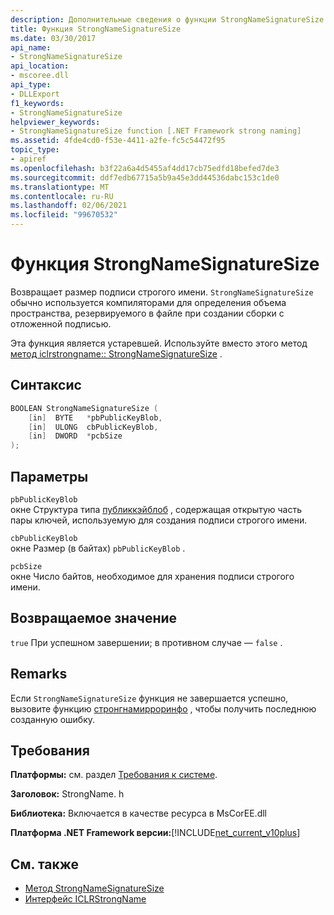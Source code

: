 ```yaml
---
description: Дополнительные сведения о функции StrongNameSignatureSize
title: Функция StrongNameSignatureSize
ms.date: 03/30/2017
api_name:
- StrongNameSignatureSize
api_location:
- mscoree.dll
api_type:
- DLLExport
f1_keywords:
- StrongNameSignatureSize
helpviewer_keywords:
- StrongNameSignatureSize function [.NET Framework strong naming]
ms.assetid: 4fde4cd0-f53e-4411-a2fe-fc5c54472f95
topic_type:
- apiref
ms.openlocfilehash: b3f22a6a4d5455af4dd17cb75edfd18befed7de3
ms.sourcegitcommit: ddf7edb67715a5b9a45e3dd44536dabc153c1de0
ms.translationtype: MT
ms.contentlocale: ru-RU
ms.lasthandoff: 02/06/2021
ms.locfileid: "99670532"
---
```

# <a name="strongnamesignaturesize-function"></a>Функция StrongNameSignatureSize

Возвращает размер подписи строгого имени. `StrongNameSignatureSize` обычно используется компиляторами для определения объема пространства, резервируемого в файле при создании сборки с отложенной подписью.  
  
 Эта функция является устаревшей. Используйте вместо этого метод [метод iclrstrongname:: StrongNameSignatureSize](../hosting/iclrstrongname-strongnamesignaturesize-method.md) .  
  
## <a name="syntax"></a>Синтаксис  
  
```cpp  
BOOLEAN StrongNameSignatureSize (
    [in]  BYTE   *pbPublicKeyBlob,  
    [in]  ULONG  cbPublicKeyBlob,
    [in]  DWORD  *pcbSize  
);
```  
  
## <a name="parameters"></a>Параметры  

 `pbPublicKeyBlob`  
 окне Структура типа [публиккэйблоб](publickeyblob-structure.md) , содержащая открытую часть пары ключей, используемую для создания подписи строгого имени.  
  
 `cbPublicKeyBlob`  
 окне Размер (в байтах) `pbPublicKeyBlob` .  
  
 `pcbSize`  
 окне Число байтов, необходимое для хранения подписи строгого имени.  
  
## <a name="return-value"></a>Возвращаемое значение  

 `true` При успешном завершении; в противном случае — `false` .  
  
## <a name="remarks"></a>Remarks  

 Если `StrongNameSignatureSize` функция не завершается успешно, вызовите функцию [стронгнамирроринфо](strongnameerrorinfo-function.md) , чтобы получить последнюю созданную ошибку.  
  
## <a name="requirements"></a>Требования  

 **Платформы:** см. раздел [Требования к системе](../../get-started/system-requirements.md).  
  
 **Заголовок:** StrongName. h  
  
 **Библиотека:** Включается в качестве ресурса в MsCorEE.dll  
  
 **Платформа .NET Framework версии:**[!INCLUDE[net_current_v10plus](../../../../includes/net-current-v10plus-md.md)]  
  
## <a name="see-also"></a>См. также

- [Метод StrongNameSignatureSize](../hosting/iclrstrongname-strongnamesignaturesize-method.md)
- [Интерфейс ICLRStrongName](../hosting/iclrstrongname-interface.md)

